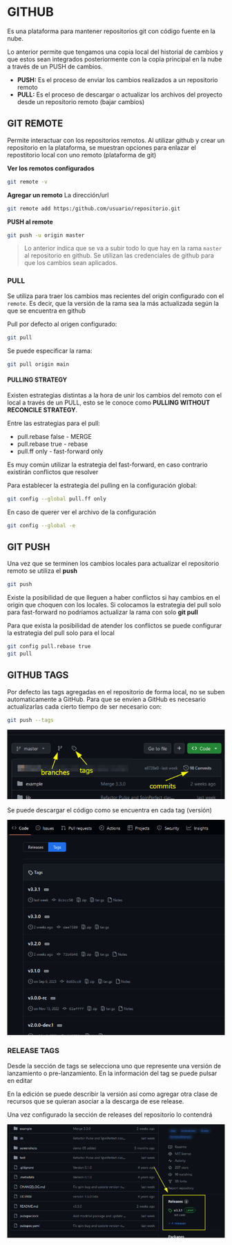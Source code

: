 # GITHUB

Es una plataforma para mantener repositorios git con código fuente en la nube.

Lo anterior permite que tengamos una copia local del historial de cambios y que estos sean integrados posteriormente con la copia principal en la nube a través de un PUSH de cambios.


- **PUSH:**  Es el proceso de enviar los cambios realizados a un repositorio remoto
- **PULL:**  Es el proceso de descargar o actualizar los archivos del proyecto desde un repositorio remoto (bajar cambios)

## GIT REMOTE

Permite interactuar con los repositorios remotos. Al utilizar github y crear un repositorio en la plataforma, se muestran opciones para enlazar el repostitorio local con uno remoto (plataforma de git)

**Ver los remotos configurados**

```bash
git remote -v
```

**Agregar un remoto**
La dirección/url
```bash
git remote add https:/github.com/usuario/repositorio.git
```
**PUSH al remote**
```bash
git push -u origin master
```
> Lo anterior indica  que se va a subir todo lo que hay en la rama `master` al repositorio en github. Se utilizan las credenciales de github para que los cambios sean aplicados.

### PULL

Se utiliza para traer los cambios mas recientes del origin configurado con el `remote`. Es decir, que la versión de la rama sea la más actualizada según la que se encuentra en github

Pull por defecto al origen configurado:

```bash
git pull
```

Se puede especificar la rama:
```bash
git pull origin main
```
#### PULLING STRATEGY

Existen estrategias distintas a la hora de unir los cambios del remoto con el local a través de un PULL, esto se le conoce como **PULLING WITHOUT RECONCILE STRATEGY**.

Entre las estrategias para el pull:

- pull.rebase false - MERGE
- pull.rebase true - rebase
- pull.ff only - fast-forward only

Es muy común utilizar la estrategia del fast-forward, en caso contrario existirán conflictos que resolver

Para establecer la estrategia del pulling en la configuración global:

```bash
git config --global pull.ff only
```
En caso de querer ver el archivo de la configuración
```bash
git config --global -e
```

## GIT PUSH
Una vez que se terminen los cambios locales para actualizar el repositorio remoto se utiliza el **push**

```bash
git push
```

Existe la posibilidad de que lleguen a haber conflictos si hay cambios en el origin que choquen con los locales. Si colocamos la estrategia del pull solo para fast-forward no podríamos actualizar la rama con solo **git pull**

Para que exista la posibilidad de atender los conflictos se puede configurar la estrategia del pull solo para el local

```bash
git config pull.rebase true
git pull
```




## GITHUB TAGS

Por defecto las tags agregadas en el repositorio de forma local, no se suben automaticamente a GitHub. Para que se envíen a GitHub es necesario actualizarlas cada cierto tiempo de ser necesario con:

```bash
git push --tags
```

![](img/github-repo-opt.png)

Se puede descargar el código como se encuentra en cada tag (versión)

![](img/github-tags.png)


### RELEASE TAGS

Desde la sección de tags se selecciona uno que represente una versión de lanzamiento o pre-lanzamiento. En la información del tag se puede pulsar en editar

En la edición se puede describir la versión así como agregar otra clase de recursos que se quieran asociar a la descarga de ese release.

Una vez configurado la sección de releases del repositorio lo contendrá

![](img/github-releases.png)
